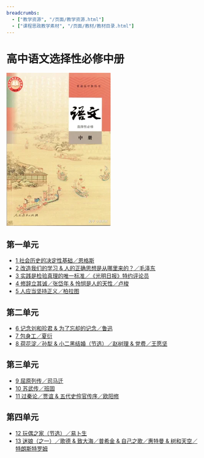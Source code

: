 ```yaml
---
breadcrumbs:
  - ["教学资源", "/页面/教学资源.html"]
  - ["课程思政教学素材", "/页面/教材/教材目录.html"]
---
```


# 高中语文选择性必修中册

![高中语文选择性必修中册 >](/资源/图片/book4_small.webp)

<!---
使用中文的标点符号以避免显示问题。
1. 单书名号：`〈〉`
2. 斜线：`／`
3. 竖线：`｜`
-->

## 第一单元

- [1 社会历史的决定性基础／恩格斯](/页面/教材/选必修中课文/社会历史的决定性基础.html)
- [2 改造我们的学习 & 人的正确思想是从哪里来的？／毛泽东](/页面/教材/选必修中课文/改造我们的学习&人的正确思想是从哪里来的.html)
- [3 实践是检验真理的唯一标准／《光明日报》特约评论员](/页面/教材/选必修中课文/实践是检验真理的唯一标准.html)
- [4 修辞立其诚／张岱年 & 怜悯是人的天性／卢梭](/页面/教材/选必修中课文/修辞立其诚&怜悯是人的天性.html)
- [5 人应当坚持正义／柏拉图](/页面/教材/选必修中课文/人应当坚持正义.html)

## 第二单元

- [6 记念刘和珍君 & 为了忘却的记念／鲁迅](/页面/教材/选必修中课文/记念刘和珍君&为了忘却的记念.html)
- [7 包身工／夏衍](/页面/教材/选必修中课文/包身工.html)
- [8 荷花淀／孙犁 & 小二黑结婚（节选）／赵树理 & 党费／王愿坚](/页面/教材/选必修中课文/荷花淀&小二黑结婚&党费.html)

## 第三单元

- [9 屈原列传／司马迁](/页面/教材/选必修中课文/屈原列传.html)
- [10 苏武传／班固](/页面/教材/选必修中课文/苏武传.html)
- [11 过秦论／贾谊 & 五代史伶官传序／欧阳修](/页面/教材/选必修中课文/过秦论&五代史伶官传序.html)

## 第四单元

- [12 玩偶之家（节选）／易卜生](/页面/教材/选必修中课文/玩偶之家.html)
- [13 迷娘（之一）／歌德 & 致大海／普希金 & 自己之歌／惠特曼 & 树和天空／特朗斯特罗姆](/页面/教材/选必修中课文/迷娘&致大海&自己之歌&树和天空.html)
